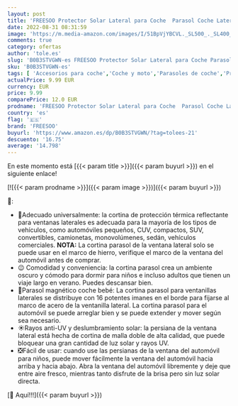 ```yaml
---
layout: post
title: 'FREESOO Protector Solar Lateral para Coche  Parasol Coche Lateral  Parasol Coche Infantil  Lateral Parasol Coche Bebe  Coche Sun Shade con Imanes Refleja y Absorbe los Rayos UV y la Luz Solar 2 PCS'
date: 2022-08-31 08:31:59
image: 'https://m.media-amazon.com/images/I/51BpVjYBCVL._SL500_._SL400_.jpg'
comments: true
category: ofertas
author: 'tole.es'
slug: 'B0B3STVGWN-es FREESOO Protector Solar Lateral para Coche Parasol Coche...'
sku: 'B0B3STVGWN-es'
tags: [ 'Accesorios para coche','Coche y moto','Parasoles de coche','Protector solar lateral para coche','bebe','freesoo','🇪🇸', ]
actualPrice: 9.99 EUR
currency: EUR
price: 9.99
comparePrice: 12.0 EUR
prodname: 'FREESOO Protector Solar Lateral para Coche  Parasol Coche Lateral  Parasol Coche Infantil  Lateral Parasol Coche Bebe  Coche Sun Shade con Imanes Refleja y Absorbe los Rayos UV y la Luz Solar 2 PCS'
country: 'es'
flag: '🇪🇸'
brand: 'FREESOO'
buyurl: 'https://www.amazon.es/dp/B0B3STVGWN/?tag=tolees-21'
descuento: '16.75'
average: '14.798'
---
```


En este momento está [{{< param title >}}]({{< param buyurl >}}) en el siguiente enlace!

[![{{< param prodname >}}]({{< param image >}})]({{< param buyurl >}})

🔎:

- 🚗Adecuado universalmente: la cortina de protección térmica reflectante para ventanas laterales es adecuada para la mayoría de los tipos de vehículos, como automóviles pequeños, CUV, compactos, SUV, convertibles, camionetas, monovolúmenes, sedán, vehículos comerciales. <b>NOTA:</b> La cortina parasol de la ventana lateral solo se puede usar en el marco de hierro, verifique el marco de la ventana del automóvil antes de comprar.
- 😉 Comodidad y conveniencia: la cortina parasol crea un ambiente oscuro y cómodo para dormir para niños e incluso adultos que tienen un viaje largo en verano. Puedes descansar bien.
- 🧲Parasol magnético coche bebé: La cortina parasol para ventanillas laterales se distribuye con 16 potentes imanes en el borde para fijarse al marco de acero de la ventanilla lateral. La cortina parasol para el automóvil se puede arreglar bien y se puede extender y mover según sea necesario.
- ☀️Rayos anti-UV y deslumbramiento solar: la persiana de la ventana lateral está hecha de cortina de malla doble de alta calidad, que puede bloquear una gran cantidad de luz solar y rayos UV.
- ❎Fácil de usar: cuando use las persianas de la ventana del automóvil para niños, puede mover fácilmente la ventana del automóvil hacia arriba y hacia abajo. Abra la ventana del automóvil libremente y deje que entre aire fresco, mientras tanto disfrute de la brisa pero sin luz solar directa.

[🛒 Aquí!!!]({{< param buyurl >}})
